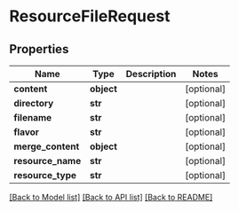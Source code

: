 # ResourceFileRequest

## Properties
Name | Type | Description | Notes
------------ | ------------- | ------------- | -------------
**content** | **object** |  | [optional] 
**directory** | **str** |  | [optional] 
**filename** | **str** |  | [optional] 
**flavor** | **str** |  | [optional] 
**merge_content** | **object** |  | [optional] 
**resource_name** | **str** |  | [optional] 
**resource_type** | **str** |  | [optional] 

[[Back to Model list]](../README.md#documentation-for-models) [[Back to API list]](../README.md#documentation-for-api-endpoints) [[Back to README]](../README.md)

